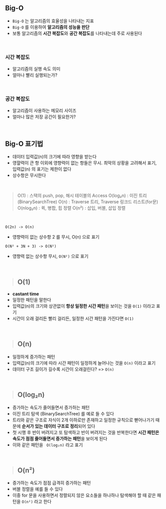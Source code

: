## Big-O

- `Big-O` 는 알고리즘의 효율성을 나타내는 지표
- `Big-O` 를 이용하여 **알고리즘의 성능을 판단**
- 보통 알고리즘의 **시간 복잡도**와 **공간 복잡도**를 나타내는데 주로 사용된다

<br>

### 시간 복잡도

- 알고리즘의 실행 속도 의미
- 얼마나 빨리 실행되는가?

<br>

### 공간 복잡도

- 알고리즘이 사용하는 메모리 사이즈
- 얼마나 많은 저장 공간이 필요한가?

<br>

## Big-O 표기법

- 데이터 입력값(n)의 크기에 따라 영향을 받는다
- 영햘력이 큰 항 이외에 영향력이 없는 항들은 무시. 최악의 상황을 고려해서 표기, 입력값(n) 의 표기는 제한이 없다
- 상수항은 무시한다

<br>

> O(1) : 스택의 push, pop, 해시 테이블의 Access
> O(log₂n) : 이진 트리(BinarySearchTree)
> O(n) : Traverse 트리, Traverse 링크드 리스트(for문)
> O(nlog₂n) : 퀵, 병합, 힙 정렬
> O(n²) : 삽입, 버블, 삽입 정렬

<br>

`O(2n) -> O(n)`

- 영향력이 없는 상수항 2 를 무시, O(n) 으로 표기

`O(N² + 3N + 3) -> O(N²)`

- 영향력 없는 상수항 무시, `O(N²)` 으로 표기

<br>

> ## O(1)

- **castant time**
- 일정한 패턴을 말한다
- 입력값(n)의 크기와 상관없이 **항상 일정한 시간 패턴**을 보이는 것을 `O(1)` 이라고 표기
- 시간이 오래 걸리든 빨리 걸리든, 일정한 시간 패턴을 가진다면 `O(1)`

<br>

> ## O(n)

- 일정하게 증가하는 패턴
- 입력값(n)의 크기에 따라 시간 패턴이 일정하게 늘어나는 것을 `O(n)` 이라고 표기
- 데이터 구조 길이가 길수록 시간이 오래걸린다? => `O(n)`

<br>

> ## O(log₂n)

- 증가하는 속도가 줄어들면서 증가하는 패턴
- 이진 트리 탐색 (BinarySearchTree) 를 예로 들 수 있다
- 트리와 같은 구조로 자식이 2개 이하로만 존재하고 일정한 규칙으로 뻗어나가기 때문에 **순서가 있는 데이터 구조로 정리**되어 있다
- 첫 시행 후 반이 버려지고 또 탐색하고 반이 버려지는 것을 반복한다면 **시간 패턴은 속도가 점점 줄어들면서 증가하는 패턴**을 보이게 된다
- 이와 같은 패턴을 ` O(log₂n)` 라고 표기

<br>

> ## O(n²)

- 증가하는 속도가 점점 급격히 증가하는 패턴
- 버블 정렬을 예를 들 수 있다
- 이중 for 문을 사용하면서 정렬되지 않은 요소들을 하나하나 탐색해야 할 때 같은 패턴을 `O(n²)` 라고 한다

